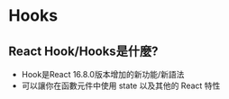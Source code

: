 # Hooks

## React Hook/Hooks是什麼?


* Hook是React 16.8.0版本增加的新功能/新語法
* 可以讓你在函數元件中使用 state 以及其他的 React 特性
